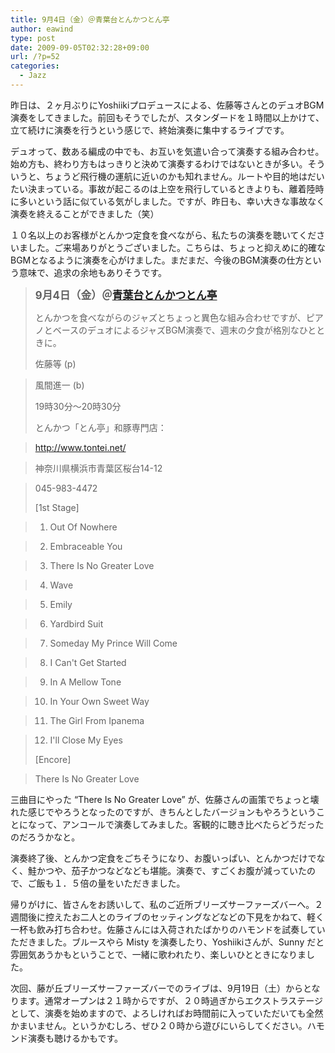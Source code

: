 ```yaml
---
title: 9月4日（金）＠青葉台とんかつとん亭
author: eawind
type: post
date: 2009-09-05T02:32:28+09:00
url: /?p=52
categories:
  - Jazz
---
```

昨日は、２ヶ月ぶりにYoshiikiプロデュースによる、佐藤等さんとのデュオBGM演奏をしてきました。前回もそうでしたが、スタンダードを１時間以上かけて、立て続けに演奏を行うという感じで、終始演奏に集中するライブです。

デュオって、数ある編成の中でも、お互いを気遣い合って演奏する組み合わせ。始め方も、終わり方もはっきりと決めて演奏するわけではないときが多い。そういうと、ちょうど飛行機の運航に近いのかも知れません。ルートや目的地はだいたい決まっている。事故が起こるのは上空を飛行しているときよりも、離着陸時に多いという話に似ている気がしました。ですが、昨日も、幸い大きな事故なく演奏を終えることができました（笑）

１０名以上のお客様がとんかつ定食を食べながら、私たちの演奏を聴いてくださいました。ご来場ありがとうございました。こちらは、ちょっと抑えめに的確なBGMとなるように演奏を心がけました。まだまだ、今後のBGM演奏の仕方という意味で、追求の余地もありそうです。

> **<big>9月4日（金）＠<a href="http://www.tontei.net/" target="_blank">青葉台とんかつとん亭</a></big>**
>
> とんかつを食べながらのジャズとちょっと異色な組み合わせですが、ピアノとベースのデュオによるジャズBGM演奏で、週末の夕食が格別なひとときに。
>
> 佐藤等 (p)

> 風間進一 (b)
>
> 19時30分〜20時30分
>
> とんかつ「とん亭」和豚専門店：

> <a href="http://www.tontei.net/" target="_blank">http://www.tontei.net/</a>

> 神奈川県横浜市青葉区桜台14-12

> 045-983-4472
>
> [1st Stage]

> 1. Out Of Nowhere

> 2. Embraceable You

> 3. There Is No Greater Love

> 4. Wave

> 5. Emily

> 6. Yardbird Suit

> 7. Someday My Prince Will Come

> 8. I Can't Get Started

> 9. In A Mellow Tone

> 10. In Your Own Sweet Way

> 11. The Girl From Ipanema

> 12. I'll Close My Eyes
>
> [Encore]

> There Is No Greater Love

三曲目にやった &#8220;There Is No Greater Love&#8221; が、佐藤さんの画策でちょっと壊れた感じでやろうとなったのですが、きちんとしたバージョンもやろうということになって、アンコールで演奏してみました。客観的に聴き比べたらどうだったのだろうかなと。

演奏終了後、とんかつ定食をごちそうになり、お腹いっぱい、とんかつだけでなく、鮭かつや、茄子かつなどなども堪能。演奏で、すごくお腹が減っていたので、ご飯も１．５倍の量をいただきました。

帰りがけに、皆さんをお誘いして、私のご近所ブリーズサーファーズバーへ。２週間後に控えたお二人とのライブのセッティングなどなどの下見をかねて、軽く一杯も飲み打ち合わせ。佐藤さんには入荷されたばかりのハモンドを試奏していただきました。ブルースやら Misty を演奏したり、Yoshiikiさんが、Sunny だと雰囲気あうかもということで、一緒に歌われたり、楽しいひとときになりました。

次回、藤が丘ブリーズサーファーズバーでのライブは、9月19日（土）からとなります。通常オープンは２１時からですが、２０時過ぎからエクストラステージとして、演奏を始めますので、よろしければお時間前に入っていただいても全然かまいません。というかむしろ、ぜひ２０時から遊びにいらしてください。ハモンド演奏も聴けるかもです。
